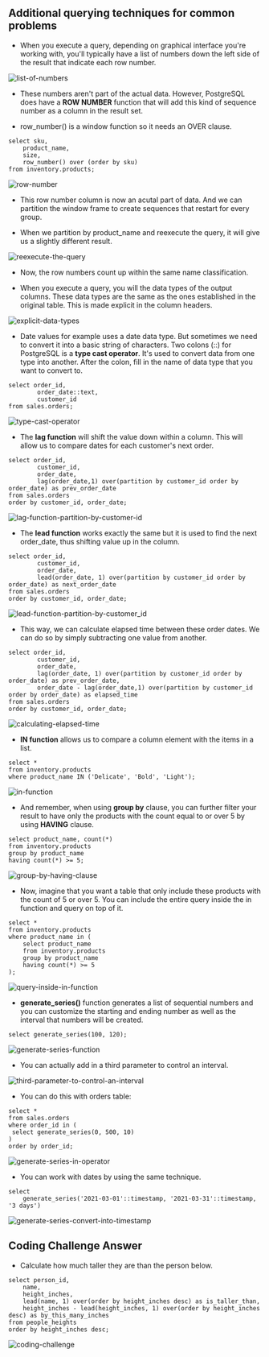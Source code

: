 ## Additional querying techniques for common problems

- When you execute a query, depending on graphical interface you're working with, you'll typically have a list of numbers down the left side of the result that indicate each row number.


![list-of-numbers](/pictures/PostgreSQL/additional-querying-techniques/list-of-numbers.PNG "list of numbers")


- These numbers aren't part of the actual data. However, PostgreSQL does have a **ROW NUMBER** function that will add this kind of sequence number as a column in the result set. 


- row_number() is a window function so it needs an OVER clause.


```
select sku,
	product_name,
	size,
	row_number() over (order by sku)
from inventory.products;
```


![row-number](/pictures/PostgreSQL/additional-querying-techniques/row-number.PNG "row number")


- This row number column is now an acutal part of data. And we can partition the window frame to create sequences that restart for every group. 


- When we partition by product_name and reexecute the query, it will give us a slightly different result. 


![reexecute-the-query](/pictures/PostgreSQL/additional-querying-techniques/reexecute-the-query.PNG "reexecute the query")


- Now, the row numbers count up within the same name classification. 


- When you execute a query, you will the data types of the output columns. These data types are the same as the ones established in the original table. This is made explicit in the column headers.


![explicit-data-types](/pictures/PostgreSQL/additional-querying-techniques/explicit-data-types.PNG "explicit data types")


- Date values for example uses a date data type. But sometimes we need to convert it into a basic string of characters. Two colons (::) for PostgreSQL is a **type cast operator**. It's used to convert data from one type into another. After the colon, fill in the name of data type that you want to convert to.


```
select order_id,
		order_date::text,
		customer_id
from sales.orders;
```


![type-cast-operator](/pictures/PostgreSQL/additional-querying-techniques/convert-data-type.PNG "type cast operator")


- The **lag function** will shift the value down within a column. This will allow us to compare dates for each customer's next order.


```
select order_id,
		customer_id,
		order_date,
		lag(order_date,1) over(partition by customer_id order by order_date) as prev_order_date
from sales.orders
order by customer_id, order_date;
```


![lag-function-partition-by-customer-id](/pictures/PostgreSQL/additional-querying-techniques/lag-function-partition-by-customer-id.PNG "lag function partition by customer_id")



- The **lead function** works exactly the same but it is used to find the next order_date, thus shifting value up in the column.


```
select order_id,
		customer_id,
		order_date,
		lead(order_date, 1) over(partition by customer_id order by order_date) as next_order_date
from sales.orders
order by customer_id, order_date;
```


![lead-function-partition-by-customer_id](/pictures/PostgreSQL/additional-querying-techniques/lead-function-partition-by-customer-id.PNG "lead function partition by customer_id")


- This way, we can calculate elapsed time between these order dates. We can do so by simply subtracting one value from another.


```
select order_id,
		customer_id,
		order_date,
		lag(order_date, 1) over(partition by customer_id order by order_date) as prev_order_date,
		order_date - lag(order_date,1) over(partition by customer_id order by order_date) as elapsed_time
from sales.orders
order by customer_id, order_date;
```


![calculating-elapsed-time](/pictures/PostgreSQL/additional-querying-techniques/calculating-elapsed-time.PNG "calculating elapsed time")


- **IN function** allows us to compare a column element with the items in a list.


```
select *
from inventory.products
where product_name IN ('Delicate', 'Bold', 'Light');
```


![in-function](/pictures/PostgreSQL/additional-querying-techniques/in-function.PNG "in function")


- And remember, when using **group by** clause, you can further filter your result to have only the products with the count equal to or over 5 by using **HAVING** clause.


```
select product_name, count(*)
from inventory.products
group by product_name
having count(*) >= 5;
```


![group-by-having-clause](/pictures/PostgreSQL/additional-querying-techniques/group-by-having-clause.PNG "group by having clause")


- Now, imagine that you want a table that only include these products with the count of 5 or over 5. You can include the entire query inside the in function and query on top of it.


```
select *
from inventory.products
where product_name in (
	select product_name
	from inventory.products
	group by product_name
	having count(*) >= 5
);
```


![query-inside-in-function](/pictures/PostgreSQL/additional-querying-techniques/query-in-function.PNG "query inside in function")


- **generate_series()** function generates a list of sequential numbers and you can customize the starting and ending number as well as the interval that numbers will be created. 


```
select generate_series(100, 120);
```


![generate-series-function](/pictures/PostgreSQL/additional-querying-techniques/generate-series-function.PNG "generate series function")


- You can actually add in a third parameter to control an interval. 


![third-parameter-to-control-an-interval](/pictures/PostgreSQL/additional-querying-techniques/third-parameter.PNG "third parameter to control an interval")


- You can do this with orders table:


```
select *
from sales.orders
where order_id in (
 select generate_series(0, 500, 10)
)
order by order_id;
```


![generate-series-in-operator](/pictures/PostgreSQL/additional-querying-techniques/generate-series-in-operator.PNG "generate series with in operator")


- You can work with dates by using the same technique.


```
select
	generate_series('2021-03-01'::timestamp, '2021-03-31'::timestamp, '3 days')
```


![generate-series-convert-into-timestamp](/pictures/PostgreSQL/additional-querying-techniques/generate-series-timestamp.PNG "generate_series convert into timestamp")



## Coding Challenge Answer


- Calculate how much taller they are than the person below.


```
select person_id,
	name,
	height_inches,
	lead(name, 1) over(order by height_inches desc) as is_taller_than,
	height_inches - lead(height_inches, 1) over(order by height_inches desc) as by_this_many_inches
from people_heights
order by height_inches desc;
```


![coding-challenge](/pictures/PostgreSQL/additional-querying-techniques/coding-challenge.PNG "coding challenge")


